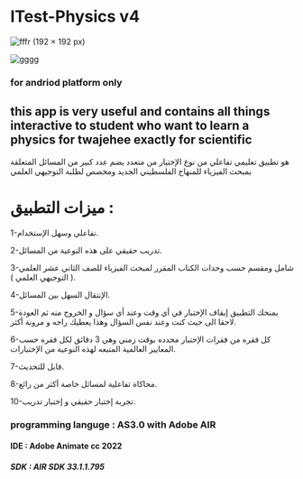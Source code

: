 # ITest-Physics v4 

![fffr (192 × 192 px)](https://user-images.githubusercontent.com/78841476/162975824-99f76ab3-19ff-4f2f-94d3-ffb9e83ac9d8.png)


![gggg](https://user-images.githubusercontent.com/78841476/168747433-1751e103-fe16-4bcc-aa19-108e922c39d0.png)



### for andriod platform  only 
## this app is very useful and contains all things interactive to student who want to learn  a physics for twajehee exactly for scientific 

هو تطبيق تعليمي تفاعلي من نوع الإختيار من متعدد يضم عدد كبير من المسائل المتعلقة بمبحث الفيزياء للمنهاج الفلسطيني الجديد ومخصص لطلبة التوجيهي العلمي

# ميزات التطبيق :
1-تفاعلي وسهل الإستخدام.

2-تدريب حقيقي على هذه النوعية من المسائل.

3-شامل ومقسم حسب وحدات الكتاب المقرر لمبحث الفيزياء للصف الثاني عشر العلمي ( التوجيهي العلمي ).

4-الإنتقال السهل بين المسائل.

5-يمنحك التطبيق إيقاف الإختبار في أي وقت وعند أي سؤال و الخروج منه ثم العودة لاحقا الى حيث كنت وعند نفس السؤال وهذا يعطيك راحه و مرونة أكثر.

6-كل فقره من فقرات الإحتبار محدده بوقت زمني وهي 3 دقائق لكل فقره حسب المعايير العالمية المتبعه لهذه النوعية من الإختبارات.

7-قابل للتحديث.

8-محاكاة تفاعلية لمسائل خاصة أكثر من رائع.

10-تجربة إختبار حقيقي و إختبار تدريب.
 


### programming languge : AS3.0 with Adobe AIR
#### IDE : Adobe Animate cc 2022
##### SDK : AIR SDK 33.1.1.795

